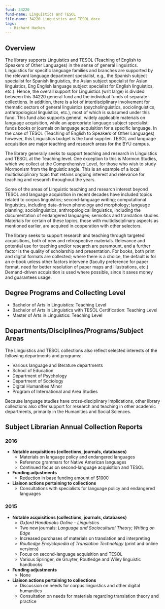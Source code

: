 ```yaml
---
fund: 34220
fund-name: Linguistics and TESOL
file-name: 34220 Linguistics and TESOL.docx
tags:
  - Richard Hacken
---
```


## Overview

The library supports Linguistics and TESOL (Teaching of English to Speakers of Other Languages) in the sense of general linguistics. Linguistics for specific language families and branches are supported by the relevant language department specialist, e.g., the Spanish subject specialist for Spanish linguistics, the Asian subject specialist for Asian linguistics, Eng English language subject specialist for English linguistics, etc.). Hence, the overall support for Linguistics (writ large) is divided between this 34220 general fund and the individual funds of separate collections. In addition, there is a lot of interdisciplinary involvement for thematic sectors of general linguistics (psycholinguistics, sociolinguistics, anthropological linguistics, etc.), most of which is subsumed under this fund. This fund also supports general, widely applicable materials on language acquisition, while an appropriate language subject specialist funds books or journals on language acquisition for a specific language. In the case of TESOL (Teaching of English to Speakers of Other Languages) however, this Linguistics budget is the fund supplier. TESOL and language acquisition are major teaching and research areas for the BYU campus.

The library generally seeks to support teaching and research in Linguistics and TESOL at the Teaching level. One exception to this is Mormon Studies, which we collect at the Comprehensive Level, for those who wish to study Mormonism from the linguistic angle. This is an example of a local multidisciplinary topic that retains ongoing interest and relevance for teaching and research throughout the years.

Some of the areas of Linguistic teaching and research interest beyond TESOL and language acquisition in recent decades have included topics related to corpus linguistics; second-language writing; computational linguistics, including data-driven phonology and morphology; language planning; sociolinguistics; anthropological linguistics, including the documentation of endangered languages; semiotics and translation studies. Materials for certain of these topics, those with multidisciplinary aspects as mentioned earlier, are acquired in cooperation with other selectors.

The library seeks to support research and teaching through targeted acquisitions, both of new and retrospective materials. Relevance and potential use for teaching and/<wbr>or research are paramount, and a further factor is the quality of scholarship and presentation. For books, both print and digital formats are collected; where there is a choice, the default is for an e-book unless other factors intervene (faculty preference for paper format, need for better resolution of paper maps and illustrations, etc.)  Demand-driven acquisition is used where possible, since it saves money and guarantees usage.

## Degree Programs and Collecting Level

- Bachelor of Arts in Linguistics: Teaching Level
- Bachelor of Arts in Linguistics with TESOL Certification: Teaching Level
- Master of Arts in Linguistics: Teaching Level

## Departments/<wbr>Disciplines/<wbr>Programs/<wbr>Subject Areas

The Linguistics and TESOL collections also reflect selected interests of the following departments and programs:

- Various language and literature departments
- School of Education
- Department of Psychology
- Department of Sociology
- Digital Humanities Minor
- Program of International and Area Studies

Because language studies have cross-disciplinary implications, other library collections also offer support for research and teaching in other academic departments, primarily in the Humanities and Social Sciences.

## Subject Librarian Annual Collection Reports

### 2016

- **Notable acquisitions (collections, journals, databases)**
  - Materials on language policy and endangered languages
  - Reference grammars for Native American languages
  - Continued focus on second-language acquisition and TESOL
- **Funding adjustments**
  - Reduction in base funding amount of $1000
- **Liaison actions pertaining to collections**
  - Consultations with specialists for language policy and endangered languages

### 2015

- **Notable acquisitions (collections, journals, databases)**
  - _Oxford Handbooks Online – Linguistics_
  - Two new journals: _Language and Sociocultural Theory_; _Writing on Edge_
  - Increased purchases of materials on translation and interpreting
  - _Routledge Encyclopedia of Translation Technology_ (print and online versions)
  - Focus on second-language acquisition and TESOL
  - Various Springer, de Gruyter, Routledge and Wiley linguistic handbooks
- **Funding adjustments**
  - None
- **Liaison actions pertaining to collections**
	- Discussion on needs for corpus linguistics and other digital humanities
	- Consultation on needs for materials regarding translation theory and practice
